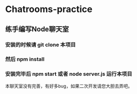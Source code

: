 # Chatrooms-practice
## 练手编写Node聊天室
### 安装的时候请 git clone 本项目
### 然后 npm install
### 安装完毕后 npm start 或者 node server.js 运行本项目
本聊天室没有完善，有好多bug，如果二次开发请您大胆去弄吧。
